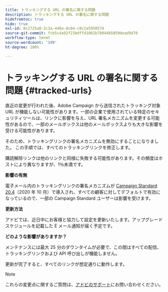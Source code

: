 ```yaml
---
title: トラッキングする URL の署名に関する問題
description: トラッキングする URL の署名に関する問題
hidefromtoc: true
hide: true
exl-id: 8c2725a8-2c3a-448a-8c04-c0c2a5950574
source-git-commit: fcb5c4a92f23bdffd1082b7b044b5859dead9d70
workflow-type: tm+mt
source-wordcount: '199'
ht-degree: 100%

---
```


# トラッキングする URL の署名に関する問題 {#tracked-urls}

直近の変更が行われた後、Adobe Campaign から送信されたトラッキング対象 URL が機能しない可能性があります。一部の企業で使用されている特定のセキュリティツールは、リンクに影響を与え、URL 署名メカニズムを変更する可能性があるので、一部のメールボックスは他のメールボックスよりも大きな影響を受ける可能性があります。

そのため、トラッキングリンクの署名メカニズムを無効にすることになりました。 この手順では、すべてのトラッキングリンクを修正します。

購読解除リンクは他のリンクと同様に失敗する可能性があります。その頻度はホストにより異なりますが、1％未満です。

**影響の有無**

電子メール内のトラッキングリンクの署名メカニズムが [Campaign Standard 20.4](release-notes-2020.md#release-20-4---october-2020)（2020 年 10 月）で導入され、すべての顧客に対してデフォルトで有効になっているので、一部の Campaign Standard ユーザーは影響を受けます。

**更新方法**

アドビでは、近日中にお客様と協力して設定を更新いたします。アップグレードスケジュールを記載した E メール通知が届く予定です。

**どのような影響がありますか？**

メンテナンスには最大 25 分のダウンタイムが必要で、この間はすべての配信、トラッキングリンクおよび API 呼び出しが機能しません。

更新が完了すると、すべてのリンクが想定通りに動作します。

>[!NOTE]
>
>これらの変更点に関するご質問は、[アドビのサポート](https://helpx.adobe.com/jp/enterprise/admin-guide.html/enterprise/using/support-for-experience-cloud.ug.html)にお問い合わせください。
